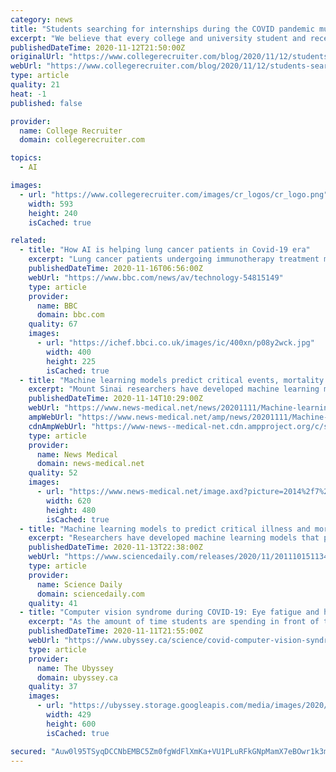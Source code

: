 ```yaml
---
category: news
title: "Students searching for internships during the COVID pandemic must be prepared for AI-driven interviews"
excerpt: "We believe that every college and university student and recent graduate deserves a great part-time, seasonal, internship, and entry-level job!"
publishedDateTime: 2020-11-12T21:50:00Z
originalUrl: "https://www.collegerecruiter.com/blog/2020/11/12/students-searching-for-internships-during-the-covid-pandemic-must-be-prepared-for-ai-driven-interviews/"
webUrl: "https://www.collegerecruiter.com/blog/2020/11/12/students-searching-for-internships-during-the-covid-pandemic-must-be-prepared-for-ai-driven-interviews/"
type: article
quality: 21
heat: -1
published: false

provider:
  name: College Recruiter
  domain: collegerecruiter.com

topics:
  - AI

images:
  - url: "https://www.collegerecruiter.com/images/cr_logos/cr_logo.png"
    width: 593
    height: 240
    isCached: true

related:
  - title: "How AI is helping lung cancer patients in Covid-19 era"
    excerpt: "Lung cancer patients undergoing immunotherapy treatment may experience side effects which can present in a similar way to those of Covid-19 and other lung conditions. But now the Royal Marsden hospital in London is trialling the use of artificial intelligence (AI) to help identify what is causing the symptoms."
    publishedDateTime: 2020-11-16T06:56:00Z
    webUrl: "https://www.bbc.com/news/av/technology-54815149"
    type: article
    provider:
      name: BBC
      domain: bbc.com
    quality: 67
    images:
      - url: "https://ichef.bbci.co.uk/images/ic/400xn/p08y2wck.jpg"
        width: 400
        height: 225
        isCached: true
  - title: "Machine learning models predict critical events, mortality rate in COVID-19 patients"
    excerpt: "Mount Sinai researchers have developed machine learning models that predict the likelihood of critical events and mortality in COVID-19 patients within clinically relevant time windows."
    publishedDateTime: 2020-11-14T10:29:00Z
    webUrl: "https://www.news-medical.net/news/20201111/Machine-learning-models-predict-critical-events-and-mortality-rate-in-COVID-19-patients.aspx"
    ampWebUrl: "https://www.news-medical.net/amp/news/20201111/Machine-learning-models-predict-critical-events-and-mortality-rate-in-COVID-19-patients.aspx"
    cdnAmpWebUrl: "https://www-news--medical-net.cdn.ampproject.org/c/s/www.news-medical.net/amp/news/20201111/Machine-learning-models-predict-critical-events-and-mortality-rate-in-COVID-19-patients.aspx"
    type: article
    provider:
      name: News Medical
      domain: news-medical.net
    quality: 52
    images:
      - url: "https://www.news-medical.net/image.axd?picture=2014%2f7%2fGenetics-620x480.jpg"
        width: 620
        height: 480
        isCached: true
  - title: "Machine learning models to predict critical illness and mortality in COVID-19 patients"
    excerpt: "Researchers have developed machine learning models that predict the likelihood of critical events and mortality in COVID-19 patients within clinically relevant time windows."
    publishedDateTime: 2020-11-13T22:38:00Z
    webUrl: "https://www.sciencedaily.com/releases/2020/11/201110151134.htm"
    type: article
    provider:
      name: Science Daily
      domain: sciencedaily.com
    quality: 41
  - title: "Computer vision syndrome during COVID-19: Eye fatigue and how to counter it"
    excerpt: "As the amount of time students are spending in front of the screen has increased, so does the risk of developing symptoms of computer vision syndrome."
    publishedDateTime: 2020-11-11T21:55:00Z
    webUrl: "https://www.ubyssey.ca/science/covid-computer-vision-syndrome/"
    type: article
    provider:
      name: The Ubyssey
      domain: ubyssey.ca
    quality: 37
    images:
      - url: "https://ubyssey.storage.googleapis.com/media/images/2020/11/screentime-mayarodrigo-abdi-medium.jpg"
        width: 429
        height: 600
        isCached: true

secured: "Auw0l95TSyqDCCNbEMBC5Zm0fgWdFlXmKa+VU1PLuRFkGNpMamX7eBOwr1k3mKm5SeRTpXTrlO1sgNgnbIife28a8locE6CO5ZrxdlCM2N7bPXuYj/GBZLIt4USbxwuvn3LHRF/oC0QGrRhEnBd0TvkRp7KvcTy4SjF8JgY+1kri4b/esctf6bRcIdXSTlFS2FbekpcgQPRgSosG+9ZfI0UA43WISQHsqvv5BUx+jvIw6WSO+roG9frexsuWSU9se9h07csjfLDfxlrGHI7QpNvSVdf+PO8GiT12QjjyY9i05PH+slzn2iCfmIqHk1p+7HEB9MB8nodLFKHWiKp7v1ppwE5XynOsyKRocjGO8BE=;lnH2XMvC6bnY7Am/lnzAUg=="
---
```


